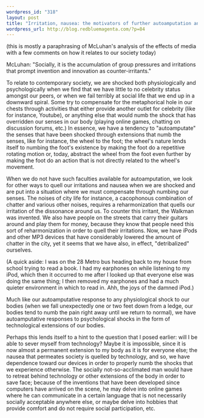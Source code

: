 ```yaml
--- 
wordpress_id: "318"
layout: post
title: "Irritation, nausea: the motivators of further autoamputation and the consequent numbness of the senses"
wordpress_url: http://blog.redbluemagenta.com/?p=84
---
```

(this is mostly a paraphrasing of McLuhan's analysis of the effects of media with a few comments on how it relates to our society today)

McLuhan: "Socially, it is the accumulation of group pressures and irritations that prompt invention and innovation as counter-irritants."

To relate to contemporary society, we are shocked both physiologically and psychologically when we find that we have little to no celebrity status amongst our peers, or when we fail terribly at social life that we end up in a downward spiral.  Some try to compensate for the metaphorical hole in our chests through activities that either provide another outlet for celebrity (like for instance, Youtube), or anything else that would numb the shock that has overridden our senses in our body (playing online games, chatting on discussion forums, etc.)  In essence, we have a tendency to "autoamputate" the senses that have been shocked through extensions that numb the senses, like for instance, the wheel to the foot; the wheel's nature lends itself to numbing the foot's existence by making the foot do a repetitive rotating motion or, today, abstract the wheel from the foot even further by making the foot do an action that is not directly related to the wheel's movement.

When we do not have such faculties available for autoamputation, we look for other ways to quell our irritations and nausea when we are shocked and are put into a situation where we must compensate through numbing our senses.  The noises of city life for instance, a cacophonous combination of chatter and various other noises, requires a reharmonization that quells our irritation of the dissonance around us.  To counter this irritant, the Walkman was invented.  We also have people on the streets that carry their guitars around and play them for money, because they know that people need this sort of reharmonization in order to quell their irritations.  Now, we have iPods and other MP3 devices that have considerably lowered the amount of chatter in the city, yet it seems that we have also, in effect, "detribalized" ourselves.

(A quick aside: I was on the 28 Metro bus heading back to my house from school trying to read a book.  I had my earphones on while listening to my iPod, which then it occurred to me after I looked up that everyone else was doing the same thing; I then removed my earphones and had a much quieter environment in which to read in.  Ahh, the joys of the damned iPod.)

Much like our autoamputative response to any physiological shock to our bodies (when we fall unexpectedly one or two feet down from a ledge, our bodies tend to numb the pain right away until we return to normal), we have autoamputative responses to psychological shocks in the form of technological extensions of our bodies.

Perhaps this lends itself to a hint to the question that I posed earlier: will I be able to sever myself from technology?  Maybe it is impossible, since it is now almost a permanent extension to my body as it is for everyone else; the nausea that permeates society is quelled by technology, and so, we have dependence toward our devices in order to properly numb the shocks that we experience otherwise.  The socially not-so-acclimated man would have to retreat behind technology or other extensions of the body in order to save face; because of the inventions that have been developed since computers have arrived on the scene, he may delve into online games where he can communicate in a certain language that is not necessarily socially acceptable anywhere else, or maybe delve into hobbies that provide comfort and do not require social participation, etc.
